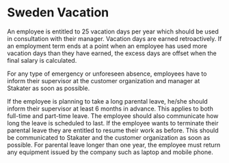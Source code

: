 # Sweden Vacation

An employee is entitled to 25 vacation days per year which should be used in consultation with their manager. Vacation days are earned retroactively. If an employment term ends at a point when an employee has used more vacation days than they have earned, the excess days are offset when the final salary is calculated.

For any type of emergency or unforeseen absence, employees have to inform their supervisor at the customer organization and manager at Stakater as soon as possible.

If the employee is planning to take a long parental leave, he/she should inform  their supervisor at least 6 months in advance. This applies to both full-time and part-time leave. The employee should also communicate how long the leave is scheduled to last. If the employee wants to terminate their parental leave they are entitled to resume their work as before. This should be communicated to Stakater and the customer organization as soon as possible. For parental leave longer than one year, the employee must return any equipment issued by the company such as laptop and mobile phone.
